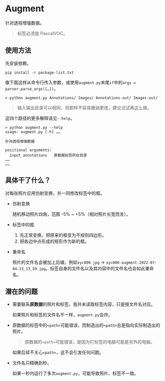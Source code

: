 # Augment

针对透视增强数据。

> 标签必须是 PascalVOC。

## 使用方法

先安装依赖。

```shell
pip install -r package-list.txt
```

像下面这样从命令行传入参数，或使用`augment.py`末尾`if`中的`args = parser.parse_args([…])`。
```shell
> python augment.py Annotations/ Images/ Annotations-out/ Images-out/
```

> 输入输出目录可以相同，但那样不容易撤销更改，建议试试再这么做。

这四个路径的更多解释请见`--help`。

```shell
> python augment.py --help
usage: augment.py [-h] ……

针对透视增强数据

positional arguments:
  input_annotations   原数据标签所在目录
……
……
```

## 具体干了什么？

对每张照片应用仿射变换，并一同修改标签中的框。

- 仿射变换

  随机移动照片四角，范围 -5% ~ +5%（相对照片长宽而言）。

- 标签中的框
  1. 先正常变换，把原来的框变为不规则四边形。
  2. 把各边中点形成的矩形作为新的框。

- 重命名

  照片的文件名会被加上后缀，例如`xyc000.jpg` → `xyc000-augment-2022-07-04-23_13_59.jpg`。标签自身的文件名以及其内容中的文件名也会如此重命名。

## 潜在的问题

- 需要联系**原数据**的照片和标签，我并未读取标签内容，只是按文件名对应。

  如果照片和标签的文件名不一样，`augment.py`会炸。

- 原数据的标签中的`<path>`可能错误，而制造出的`<path>`总是指向实际制造出的照片。

  > 原数据的`<path>`可能错误，是因为打标签的电脑可能是另外的电脑。

  如果后续不关心`<path>`，这不会引发任何问题。

- 文件名只精确到秒。

  如果一秒内运行了多次`augment.py`，可能导致照片、标签不一致。
